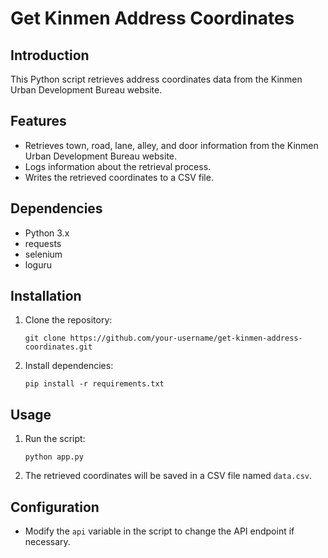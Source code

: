 # Get Kinmen Address Coordinates

## Introduction
This Python script retrieves address coordinates data from the Kinmen Urban Development Bureau website.

## Features
- Retrieves town, road, lane, alley, and door information from the Kinmen Urban Development Bureau website.
- Logs information about the retrieval process.
- Writes the retrieved coordinates to a CSV file.

## Dependencies
- Python 3.x
- requests
- selenium
- loguru

## Installation
1. Clone the repository:

    ```
    git clone https://github.com/your-username/get-kinmen-address-coordinates.git
    ```

2. Install dependencies:

    ```
    pip install -r requirements.txt
    ```

## Usage
1. Run the script:

    ```
    python app.py
    ```

2. The retrieved coordinates will be saved in a CSV file named `data.csv`.

## Configuration
- Modify the `api` variable in the script to change the API endpoint if necessary.
